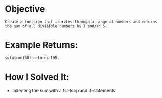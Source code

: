 # Objective
    Create a function that iterates through a range of numbers and returns the sum of all divisible numbers by 3 and/or 5.

# Example Returns:
    solution(30) returns 195.

# How I Solved It:
* Indenting the sum with a for-loop and if-statements.
